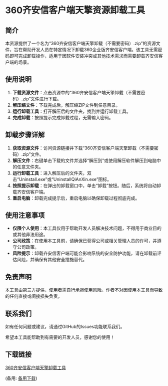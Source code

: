 # 360齐安信客户端天擎资源卸载工具

## 简介
本资源提供了一个名为“360齐安信客户端天擎卸载（不需要密码）.zip”的资源文件，旨在帮助开发人员在特定情况下卸载360企业版齐安信客户端。该工具无需密码即可完成卸载操作，适用于因软件安装冲突或其他技术需求而需要卸载齐安信客户端的场景。

## 使用说明
1. **下载资源文件**：点击资源中的“360齐安信客户端天擎卸载（不需要密码）.zip”文件进行下载。
2. **解压缩文件**：下载完成后，解压缩ZIP文件到任意目录。
3. **运行卸载工具**：打开解压后的文件夹，找到并运行卸载工具。
4. **完成卸载**：按照提示完成卸载过程，无需输入密码。

## 卸载步骤详解
1. **获取资源文件**：访问资源链接并下载“360齐安信客户端天擎卸载（不需要密码）.zip”文件。
2. **解压文件**：右键单击下载的文件并选择“解压到”或使用解压软件解压到电脑中的任意文件夹。
3. **运行卸载工具**：进入解压后的文件夹，双击“Uninstall.exe”或“UninstallQiAnXin.exe”图标。
4. **按照提示卸载**：在弹出的卸载窗口中，单击“卸载”按钮。随后，系统将自动卸载齐安信客户端。
5. **重启电脑**：卸载完成提示后，重启电脑以确保卸载过程彻底完成。

## 使用注意事项
- **仅限个人使用**：本工具仅用于帮助开发人员解决技术问题，不得用于商业目的或其他非法用途。
- **公司政策**：在使用本工具前，请确保已获得公司或相关管理人员的许可，并遵守公司政策。
- **风险提示**：卸载齐安信客户端可能会影响系统的安全防护功能，请在卸载前评估风险，并确保有其他安全措施替代。

## 免责声明
本工具由第三方提供，使用者需自行承担使用风险。作者不对因使用本工具而导致的任何直接或间接损失负责。

## 联系我们
如有任何问题或建议，请通过GitHub的Issues功能联系我们。

希望本工具能帮助到有需要的开发人员，感谢您的使用！

## 下载链接
[360齐安信客户端天擎卸载工具](https://pan.quark.cn/s/7b08a22e0faf) 

(备用: [备用下载](https://pan.baidu.com/s/1QOyoAADoowahlpPsR_IpBA?pwd=1234))
